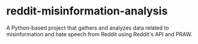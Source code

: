 # reddit-misinformation-analysis
A Python-based project that gathers and analyzes data related to misinformation and hate speech from Reddit using Reddit's API and PRAW.
